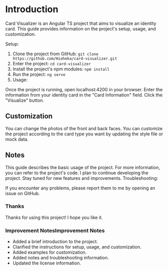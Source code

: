# Introduction

Card Visualizer is an Angular TS project that aims to visualize an identity card. This guide provides information on the project's setup, usage, and customization.

Setup:

1.	Clone the project from GitHub:
`git clone https://github.com/Hioheka/card-visualizer.git`
2.	Enter the project:
`cd card-visualizer`
3.	Install the project's npm modules:
`npm install`
4.	Run the project:
`ng serve`
5.	Usage:

Once the project is running, open localhost:4200 in your browser.
Enter the information from your identity card in the "Card Information" field.
Click the "Visualize" button.

## Customization

You can change the photos of the front and back faces. You can customize the project according to the card type you want by updating the style file or mock data.

## Notes

This guide describes the basic usage of the project. For more information, you can refer to the project's code.
I plan to continue developing the project. Stay tuned for new features and improvements.
Troubleshooting:

If you encounter any problems, please report them to me by opening an issue on GitHub.

### Thanks

Thanks for using this project! I hope you like it.

### Improvement NotesImprovement Notes

- Added a brief introduction to the project.
- Clarified the instructions for setup, usage, and customization.
- Added examples for customization.
- Added notes and troubleshooting information.
- Updated the license information.
